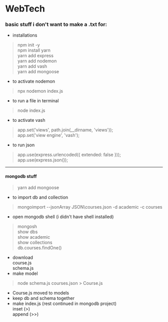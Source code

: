 # WebTech
### basic stuff i don't want to make a .txt for:
* installations  <br>
> npm init -y <br>
> npm install yarn <br>
> yarn add express <br>
> yarn add nodemon <br>
> yarn add vash <br>
> yarn add mongoose <br>

* to activate nodemon <br>
> npx nodemon index.js <br>
* to run a file in terminal <br>
> node index.js <br>

* to activate vash <br>
> app.set('views', path.join(__dirname, 'views')); <br>
> app.set('view engine', 'vash');

* to run json <br>
> app.use(express.urlencoded({ extended: false })); <br>
> app.use(express.json());
________________________________________
#### mongodb stuff
> yarn add mongoose <br>

* to import db and collection <br>
> mongoimport --jsonArray JSON\courses.json -d academic -c courses <br>

* open mongodb shell (i didn't have shell installed) <br>
> mongosh <br>
> show dbs <br>
> show academic <br>
> show collections <br>
> db.courses.findOne() <br>

* download <br>
course.js <br>
schema.js <br>
* make model <br>
> node schema.js courses.json > Course.js <br>
* Course.js moved to models <br>
* keep db and schema together <br>
* make index.js (rest continued in mongodb project) <br>
inset (>) <br>
append (>>) <br>

